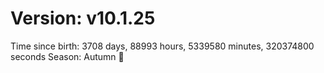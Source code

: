 # Version: v10.1.25
Time since birth: 3708 days, 88993 hours, 5339580 minutes, 320374800 seconds
Season: Autumn 🍁
